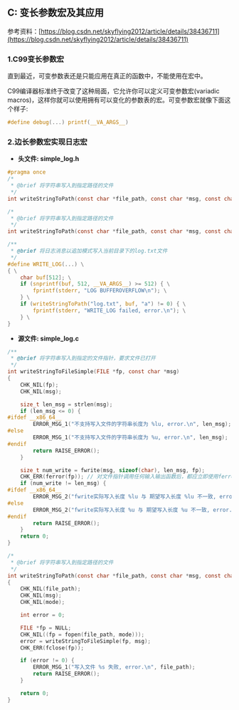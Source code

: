 ## C: 变长参数宏及其应用

参考资料：[https://blog.csdn.net/skyflying2012/article/details/38436711](https://blog.csdn.net/skyflying2012/article/details/38436711)

### 1.C99变长参数宏

直到最近，可变参数表还是只能应用在真正的函数中，不能使用在宏中。

C99编译器标准终于改变了这种局面，它允许你可以定义可变参数宏(variadic macros)，这样你就可以使用拥有可以变化的参数表的宏。可变参数宏就像下面这个样子:

```c
#define debug(...) printf(__VA_ARGS__)
```

### 2.边长参数宏实现日志宏

* **头文件: simple_log.h**

```c
#pragma once
/*
 * @brief 将字符串写入到指定路径的文件
 */
int writeStringToPath(const char *file_path, const char *msg, const char *mode);

/*
 * @brief 将字符串写入到指定路径的文件
 */
int writeStringToPath(const char *file_path, const char *msg, const char *mode);

/**
 * @brief 将日志消息以追加模式写入当前目录下的log.txt文件
 */
#define WRITE_LOG(...) \
{ \
    char buf[512]; \
    if (snprintf(buf, 512, __VA_ARGS__) >= 512) { \
        fprintf(stderr, "LOG BUFFEROVERFLOW\n"); \
    } \
    if (writeStringToPath("log.txt", buf, "a") != 0) { \
        fprintf(stderr, "WRITE_LOG failed, error.\n"); \
    } \
}
```

* **源文件: simple_log.c**

```c
/**
 * @brief 将字符串写入到指定的文件指针，要求文件已打开
 */
int writeStringToFileSimple(FILE *fp, const char *msg)
{
    CHK_NIL(fp);
    CHK_NIL(msg);

    size_t len_msg = strlen(msg); 
    if (len_msg <= 0) {
#ifdef __x86_64__
        ERROR_MSG_1("不支持写入文件的字符串长度为 %lu, error.\n", len_msg);
#else
        ERROR_MSG_1("不支持写入文件的字符串长度为 %u, error.\n", len_msg);
#endif
        return RAISE_ERROR();
    }

    size_t num_write = fwrite(msg, sizeof(char), len_msg, fp);
    CHK_ERR(ferror(fp)); // 对文件指针调用任何输入输出函数后，都应立即使用ferror检查
    if (num_write != len_msg) {
#ifdef __x86_64__
        ERROR_MSG_2("fwrite实际写入长度 %lu 与 期望写入长度 %lu 不一致, error.\n", num_write, len_msg);
#else
        ERROR_MSG_2("fwrite实际写入长度 %u 与 期望写入长度 %u 不一致, error.\n", num_write, len_msg);
#endif
        return RAISE_ERROR();
    }
    return 0;
}

/*
 * @brief 将字符串写入到指定路径的文件
 */
int writeStringToPath(const char *file_path, const char *msg, const char *mode)
{
    CHK_NIL(file_path);
    CHK_NIL(msg);
    CHK_NIL(mode);

    int error = 0;

    FILE *fp = NULL;
    CHK_NIL((fp = fopen(file_path, mode)));
    error = writeStringToFileSimple(fp, msg);
    CHK_ERR(fclose(fp));

    if (error != 0) {
        ERROR_MSG_1("写入文件 %s 失败, error.\n", file_path);
        return RAISE_ERROR();
    }

    return 0;
}

```